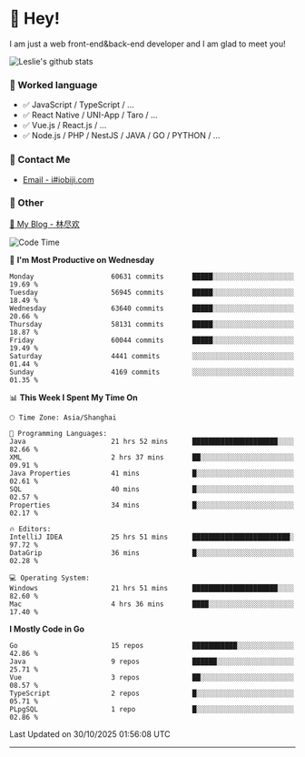 # 👋 Hey!

I am just a web front-end&back-end developer and I am glad to meet you!

![Leslie's github stats](https://github-readme-stats.vercel.app/api?username=unsafe-ptr&&show_icons=true&&title_color=1abc9c&&icon_color=1abc9c)


### 📝 Worked language

- ✅ JavaScript / TypeScript / ...
- ✅ React Native / UNI-App / Taro / ...
- ✅ Vue.js / React.js / ...
- ✅ Node.js / PHP / NestJS / JAVA / GO / PYTHON / ...

### 📮 Contact Me

- [Email - i#iobiji.com](mailto:i@iobiji.com)


### 🤪 Other

[📌 My Blog - 林尽欢](https://iobiji.com)

<!--START_SECTION:waka-->
![Code Time](http://img.shields.io/badge/Code%20Time-2%2C325%20hrs%203%20mins-blue)

📅 **I'm Most Productive on Wednesday** 

```text
Monday                   60631 commits       █████░░░░░░░░░░░░░░░░░░░░   19.69 % 
Tuesday                  56945 commits       █████░░░░░░░░░░░░░░░░░░░░   18.49 % 
Wednesday                63640 commits       █████░░░░░░░░░░░░░░░░░░░░   20.66 % 
Thursday                 58131 commits       █████░░░░░░░░░░░░░░░░░░░░   18.87 % 
Friday                   60044 commits       █████░░░░░░░░░░░░░░░░░░░░   19.49 % 
Saturday                 4441 commits        ░░░░░░░░░░░░░░░░░░░░░░░░░   01.44 % 
Sunday                   4169 commits        ░░░░░░░░░░░░░░░░░░░░░░░░░   01.35 % 
```


📊 **This Week I Spent My Time On** 

```text
🕑︎ Time Zone: Asia/Shanghai

💬 Programming Languages: 
Java                     21 hrs 52 mins      █████████████████████░░░░   82.66 % 
XML                      2 hrs 37 mins       ██░░░░░░░░░░░░░░░░░░░░░░░   09.91 % 
Java Properties          41 mins             █░░░░░░░░░░░░░░░░░░░░░░░░   02.61 % 
SQL                      40 mins             █░░░░░░░░░░░░░░░░░░░░░░░░   02.57 % 
Properties               34 mins             █░░░░░░░░░░░░░░░░░░░░░░░░   02.17 % 

🔥 Editors: 
IntelliJ IDEA            25 hrs 51 mins      ████████████████████████░   97.72 % 
DataGrip                 36 mins             █░░░░░░░░░░░░░░░░░░░░░░░░   02.28 % 

💻 Operating System: 
Windows                  21 hrs 51 mins      █████████████████████░░░░   82.60 % 
Mac                      4 hrs 36 mins       ████░░░░░░░░░░░░░░░░░░░░░   17.40 % 
```

**I Mostly Code in Go** 

```text
Go                       15 repos            ███████████░░░░░░░░░░░░░░   42.86 % 
Java                     9 repos             ██████░░░░░░░░░░░░░░░░░░░   25.71 % 
Vue                      3 repos             ██░░░░░░░░░░░░░░░░░░░░░░░   08.57 % 
TypeScript               2 repos             █░░░░░░░░░░░░░░░░░░░░░░░░   05.71 % 
PLpgSQL                  1 repo              █░░░░░░░░░░░░░░░░░░░░░░░░   02.86 % 
```




 Last Updated on 30/10/2025 01:56:08 UTC
<!--END_SECTION:waka-->
---
